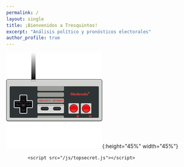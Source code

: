 ```yaml
---
permalink: /
layout: single
title: ¡Bienvenidos a Tresquintos!
excerpt: "Análisis político y pronósticos electorales"
author_profile: true
---
```



![konami](/images/nintendo.png){:height="45%" width="45%"}

            <script src="/js/topsecret.js"></script>
